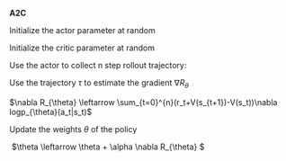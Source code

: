 **A2C**

Initialize the actor parameter at random

Initialize the critic parameter at random

Use the actor to collect n step rollout trajectory:

Use the trajectory $\tau$ to estimate the  gradient $\nabla R_{\theta}$

   $\nabla R_{\theta} \leftarrow \sum_{t=0}^{n}(r_t+V(s_{t+1})-V(s_t))\nabla logp_{\theta}(a_t|s_t)$

Update the weights $\theta$  of the policy 

​	$\theta \leftarrow \theta + \alpha \nabla R_{\theta} $



















 









 





